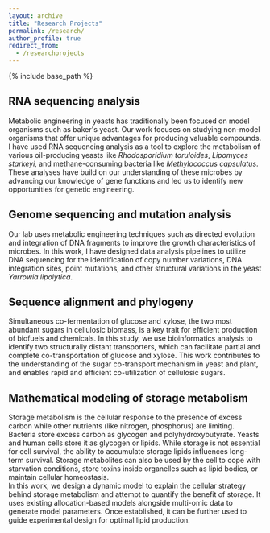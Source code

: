 ```yaml
---
layout: archive
title: "Research Projects"
permalink: /research/
author_profile: true
redirect_from:
  - /researchprojects
---
```


{% include base_path %}

RNA sequencing analysis
------
Metabolic engineering in yeasts has traditionally been focused on model organisms such as baker's yeast. Our work focuses on studying non-model organisms that offer unique advantages for producing valuable compounds. I have used RNA sequencing analysis as a tool to explore the metabolism of various oil-producing yeasts like _Rhodosporidium toruloides_, _Lipomyces starkeyi_, and methane-consuming bacteria like _Methylococcus capsulatus_. These analyses have build on our understanding of these microbes by advancing our knowledge of gene functions and led us to identify new opportunities for genetic engineering.    

Genome sequencing and mutation analysis
------
Our lab uses metabolic engineering techniques such as directed evolution and integration of DNA fragments to improve the growth characteristics of microbes. In this work, I have designed data analysis pipelines to utilize DNA sequencing for the identification of copy number variations, DNA integration sites, point mutations, and other structural variations in the yeast _Yarrowia lipolytica_.    

Sequence alignment and phylogeny   
------
Simultaneous co-fermentation of glucose and xylose, the two most abundant sugars in cellulosic biomass, is a key trait for efficient production of biofuels and chemicals. In this study, we use bioinformatics analysis to identify two structurally distant transporters, which can facilitate partial and complete co-transportation of glucose and xylose. This work  contributes to the understanding of the sugar co-transport mechanism in yeast and plant, and enables rapid and efficient co-utilization of cellulosic sugars.

Mathematical modeling of storage metabolism
------
Storage metabolism is the cellular response to the presence of excess carbon while other nutrients (like nitrogen, phosphorus) are limiting. Bacteria store excess carbon as glycogen and polyhydroxybutyrate. Yeasts and human cells store it as glycogen or lipids. While storage is not essential for cell survival,  the ability to accumulate storage lipids influences long-term survival. Storage metabolites can also be used by the cell to cope with starvation conditions, store toxins inside organelles such as lipid bodies, or maintain cellular homeostasis. <br>
In this work, we design a dynamic model to explain the cellular strategy behind storage metabolism and attempt to quantify the benefit of storage. It uses existing allocation-based models alongside multi-omic data to generate model parameters. Once established, it can be further used to guide experimental design for optimal lipid production. 
